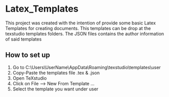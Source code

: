 # Latex_Templates

This project was created with the intention of provide some basic Latex Templates for creating documents. This templates can be drop at the texstudio templates folders. 
The JSON files contains the author information of said templates

## How to set up

  1. Go to C:\Users\UserName\AppData\Roaming\texstudio\templates\user
  2. Copy-Paste the templates file .tex & .json
  3. Open TeXstudio
  4. Click on File --> New From Template ...
  5. Select the template you want under user